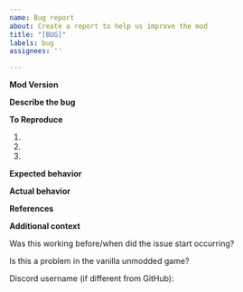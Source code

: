 ```yaml
---
name: Bug report
about: Create a report to help us improve the mod
title: "[BUG]"
labels: bug
assignees: ''

---
```


<!-- ⚠⚠ Do not delete this issue template! ⚠⚠ -->
<!-- Issues that do not use the issue template are likely to be ignored and closed. -->


**Mod Version**
<!-- Either a release version or "master" for the latest master branch. -->


**Describe the bug**
<!-- A clear and concise description of what the bug is. -->


**To Reproduce**
<!-- Steps to reproduce the behavior. -->
<!-- We need to know how you encountered the bug to properly troubleshoot the issue. -->
1.
2.
3.


**Expected behavior**
<!-- A clear and concise description of what you expected to happen. -->


**Actual behavior**
<!-- A clear and concise description of what actually happened. -->


**References**
<!-- If applicable, add screenshots or videos to help explain your problem. -->


**Additional context**
<!-- Add any other context about the problem here. -->

Was this working before/when did the issue start occurring?

Is this a problem in the vanilla unmodded game?

<!-- You may optionally provide your discord username, so that we may contact you directly about the issue. -->
Discord username (if different from GitHub):
